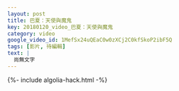 ```yaml
---
layout: post
title: 巴夏：天使與魔鬼
key: 20180120_video_巴夏：天使與魔鬼
category: video
google_video_id: 1MefSx24uQEaC0w0zXCj2C0kfSkoP2ibF5Q
tags: [影片, 待編輯]
text: |
  尚無文字
---
```


{%- include algolia-hack.html -%}

